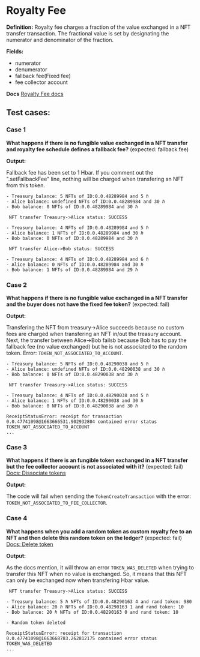 # Royalty Fee
**Definition:** Royalty fee charges a fraction of the value exchanged in a NFT transfer transaction. The fractional value is set by designating the numerator and denominator of the fraction.

**Fields:**
- numerator
- denumerator
- fallback fee(Fixed fee)
- fee collector account

**Docs**
[Royalty Fee docs](https://docs.hedera.com/guides/docs/sdks/tokens/custom-token-fees#royalty-fee)

## Test cases:

### Case 1
**What happens if there is no fungible value exchanged in a NFT transfer and royalty fee schedule defines a fallback fee?** (expected: fallback fee)

**Output:**

Fallback fee has been set to 1 Hbar. If you comment out the ".setFallbackFee" line, nothing will be charged when transfering an NFT from this token. 

```text
- Treasury balance: 5 NFTs of ID:0.0.48289984 and 5 ℏ
- Alice balance: undefined NFTs of ID:0.0.48289984 and 30 ℏ
- Bob balance: 0 NFTs of ID:0.0.48289984 and 30 ℏ

 NFT transfer Treasury->Alice status: SUCCESS 

- Treasury balance: 4 NFTs of ID:0.0.48289984 and 5 ℏ
- Alice balance: 1 NFTs of ID:0.0.48289984 and 30 ℏ
- Bob balance: 0 NFTs of ID:0.0.48289984 and 30 ℏ

 NFT transfer Alice->Bob status: SUCCESS 

- Treasury balance: 4 NFTs of ID:0.0.48289984 and 6 ℏ
- Alice balance: 0 NFTs of ID:0.0.48289984 and 30 ℏ
- Bob balance: 1 NFTs of ID:0.0.48289984 and 29 ℏ
```

### Case 2
**What happens if there is no fungible value exchanged in a NFT transfer and the buyer does not have the fixed fee token?** (expected: fail)

**Output:**

Transfering the NFT from treasury->Alice succeeds because no custom fees are charged when transfering an NFT in/out the treasury account. Next, the transfer between Alice->Bob failsb because Bob has to pay the fallback fee (no value exchanged) but he is not associated to the random token. Error: `TOKEN_NOT_ASSOCIATED_TO_ACCOUNT`.

```text
- Treasury balance: 5 NFTs of ID:0.0.48290038 and 5 ℏ
- Alice balance: undefined NFTs of ID:0.0.48290038 and 30 ℏ
- Bob balance: 0 NFTs of ID:0.0.48290038 and 30 ℏ

 NFT transfer Treasury->Alice status: SUCCESS 

- Treasury balance: 4 NFTs of ID:0.0.48290038 and 5 ℏ
- Alice balance: 1 NFTs of ID:0.0.48290038 and 30 ℏ
- Bob balance: 0 NFTs of ID:0.0.48290038 and 30 ℏ

ReceiptStatusError: receipt for transaction 0.0.47741098@1663666531.902932804 contained error status TOKEN_NOT_ASSOCIATED_TO_ACCOUNT
...
```

### Case 3
**What happens if there is an fungible token exchanged in a NFT transfer but the fee collector account is not associated with it?** (expected: fail)
[Docs: Dissociate tokens](https://docs.hedera.com/guides/docs/sdks/tokens/dissociate-tokens-from-an-account)

**Output:**

The code will fail when sending the `TokenCreateTransaction` with the error: `TOKEN_NOT_ASSOCIATED_TO_FEE_COLLECTOR`.


### Case 4
**What happens when you add a random token as custom royalty fee to an NFT and then delete this random token on the ledger?** (expected: fail)
[Docs: Delete token](https://docs.hedera.com/guides/docs/sdks/tokens/delete-a-token)

**Output:**

As the docs mention, it will throw an error `TOKEN_WAS_DELETED` when trying to transfer this NFT when no value is exchanged. So, it means that this NFT can only be exchanged now when transfering Hbar value. 

```text
 NFT transfer Treasury->Alice status: SUCCESS 

- Treasury balance: 5 ℏ NFTs of ID:0.0.48290163 4 and rand token: 980
- Alice balance: 20 ℏ NFTs of ID:0.0.48290163 1 and rand token: 10
- Bob balance: 20 ℏ NFTs of ID:0.0.48290163 0 and rand token: 10

- Random token deleted 

ReceiptStatusError: receipt for transaction 0.0.47741098@1663668783.262812175 contained error status TOKEN_WAS_DELETED
...
```